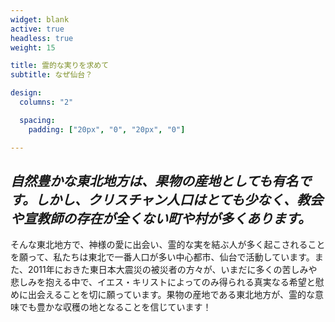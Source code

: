 ```yaml
---
widget: blank
active: true
headless: true
weight: 15

title: 霊的な実りを求めて
subtitle: なぜ仙台？

design:
  columns: "2"

  spacing:
    padding: ["20px", "0", "20px", "0"]

---
```


## _自然豊かな東北地方は、果物の産地としても有名です。しかし、クリスチャン人口はとても少なく、教会や宣教師の存在が全くない町や村が多くあります。_

そんな東北地方で、神様の愛に出会い、霊的な実を結ぶ人が多く起こされることを願って、私たちは東北で一番人口が多い中心都市、仙台で活動しています。また、2011年におきた東日本大震災の被災者の方々が、いまだに多くの苦しみや悲しみを抱える中で、イエス・キリストによってのみ得られる真実なる希望と慰めに出会えることを切に願っています。果物の産地である東北地方が、霊的な意味でも豊かな収穫の地となることを信じています！
